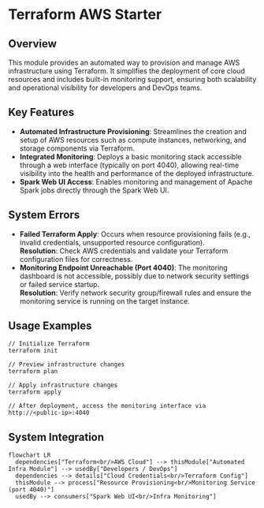 # Terraform AWS Starter

## Overview
This module provides an automated way to provision and manage AWS infrastructure using Terraform. It simplifies the deployment of core cloud resources and includes built-in monitoring support, ensuring both scalability and operational visibility for developers and DevOps teams.

## Key Features
- **Automated Infrastructure Provisioning**: Streamlines the creation and setup of AWS resources such as compute instances, networking, and storage components via Terraform.
- **Integrated Monitoring**: Deploys a basic monitoring stack accessible through a web interface (typically on port 4040), allowing real-time visibility into the health and performance of the deployed infrastructure.
- **Spark Web UI Access**: Enables monitoring and management of Apache Spark jobs directly through the Spark Web UI.

## System Errors
- **Failed Terraform Apply**: Occurs when resource provisioning fails (e.g., invalid credentials, unsupported resource configuration).  
  **Resolution**: Check AWS credentials and validate your Terraform configuration files for correctness.
- **Monitoring Endpoint Unreachable (Port 4040)**: The monitoring dashboard is not accessible, possibly due to network security settings or failed service startup.  
  **Resolution**: Verify network security group/firewall rules and ensure the monitoring service is running on the target instance.

## Usage Examples

```hcl
// Initialize Terraform
terraform init

// Preview infrastructure changes
terraform plan

// Apply infrastructure changes
terraform apply

// After deployment, access the monitoring interface via http://<public-ip>:4040
```

## System Integration

```mermaid
flowchart LR
  dependencies["Terraform<br/>AWS Cloud"] --> thisModule["Automated Infra Module"] --> usedBy["Developers / DevOps"]
  dependencies --> details["Cloud Credentials<br/>Terraform Config"]
  thisModule --> process["Resource Provisioning<br/>Monitoring Service (port 4040)"]
  usedBy --> consumers["Spark Web UI<br/>Infra Monitoring"]
```
